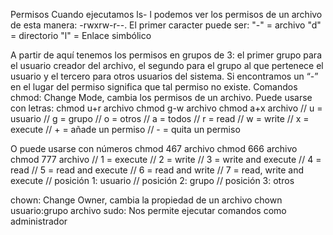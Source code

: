 Permisos
Cuando ejecutamos ls- l podemos ver los permisos de un archivo de esta manera: -rwxrw-r--.
El primer caracter puede ser:
"-" = archivo
"d" = directorio
"l" = Enlace simbólico

A partir de aquí tenemos los permisos en grupos de 3: el primer grupo para el usuario creador del archivo, el segundo para el grupo al que pertenece el usuario y el tercero para otros usuarios del sistema. Si encontramos un “-” en el lugar del permiso significa que tal permiso no existe.
Comandos
chmod: Change Mode, cambia los permisos de un archivo.
Puede usarse con letras:
chmod u+r archivo
chmod g-w archivo
chmod a+x archivo
// u = usuario
// g = grupo
// o = otros
// a = todos
// r = read
// w = write
// x = execute
// + = añade un permiso
// - = quita un permiso

O puede usarse con números
chmod 467 archivo
chmod 666 archivo
chmod 777 archivo
// 1 = execute
// 2 = write
// 3 = write and execute
// 4 = read
// 5 = read and execute
// 6 = read and write
// 7 = read, write and execute
// posición 1: usuario
// posición 2: grupo
// posición 3: otros

chown: Change Owner, cambia la propiedad de un archivo
chown usuario:grupo archivo
sudo: Nos permite ejecutar comandos como administrador